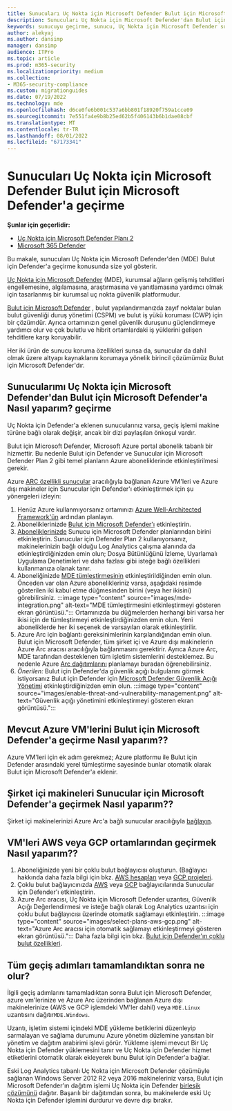 ```yaml
---
title: Sunucuları Uç Nokta için Microsoft Defender Bulut için Microsoft Defender'a geçirme
description: Sunucuları Uç Nokta için Microsoft Defender'dan Bulut için Microsoft Defender'a geçirmeyi öğrenin.
keywords: sunucuyu geçirme, sunucu, Uç Nokta için Microsoft Defender sunucusu, Bulut için Microsoft Defender, MDE, azure, azure bulut, CSPM, CWP, bulut iş yükü koruması, tehdit koruması, gelişmiş tehdit koruması, Microsoft Azure, çoklu bulut bağlayıcısı
author: alekyaj
ms.author: dansimp
manager: dansimp
audience: ITPro
ms.topic: article
ms.prod: m365-security
ms.localizationpriority: medium
ms.collection:
- M365-security-compliance
ms.custom: migrationguides
ms.date: 07/19/2022
ms.technology: mde
ms.openlocfilehash: d6ce0fe6b001c537a6bb801f18920f759a1cce09
ms.sourcegitcommit: 7e551fa4e9b8b25ed62b5f406143b6b1dae08cbf
ms.translationtype: MT
ms.contentlocale: tr-TR
ms.lasthandoff: 08/01/2022
ms.locfileid: "67173341"
---
```

# <a name="migrating-servers-from-microsoft-defender-for-endpoint-to-microsoft-defender-for-cloud"></a>Sunucuları Uç Nokta için Microsoft Defender Bulut için Microsoft Defender'a geçirme

**Şunlar için geçerlidir:**

- [Uç Nokta için Microsoft Defender Planı 2](https://go.microsoft.com/fwlink/p/?linkid=2154037)
- [Microsoft 365 Defender](https://go.microsoft.com/fwlink/?linkid=2118804)

Bu makale, sunucuları Uç Nokta için Microsoft Defender'den (MDE) Bulut için Defender'a geçirme konusunda size yol gösterir.

[Uç Nokta için Microsoft Defender](https://www.microsoft.com/security/business/endpoint-security/microsoft-defender-endpoint) (MDE), kurumsal ağların gelişmiş tehditleri engellemesine, algılamasına, araştırmasına ve yanıtlamasına yardımcı olmak için tasarlanmış bir kurumsal uç nokta güvenlik platformudur.

[Bulut için Microsoft Defender](https://azure.microsoft.com/services/defender-for-cloud/) , bulut yapılandırmanızda zayıf noktalar bulan bulut güvenliği duruş yönetimi (CSPM) ve bulut iş yükü koruması (CWP) için bir çözümdür. Ayrıca ortamınızın genel güvenlik duruşunu güçlendirmeye yardımcı olur ve çok bulutlu ve hibrit ortamlardaki iş yüklerini gelişen tehditlere karşı koruyabilir.

Her iki ürün de sunucu koruma özellikleri sunsa da, sunucular da dahil olmak üzere altyapı kaynaklarını korumaya yönelik birincil çözümümüz Bulut için Microsoft Defender'dır. 

## <a name="how-do-i-migrate-my-servers-from-microsoft-defender-for-endpoint-to-microsoft-defender-for-cloud"></a>Sunucularımı Uç Nokta için Microsoft Defender'dan Bulut için Microsoft Defender'a Nasıl yaparım? geçirme

Uç Nokta için Defender'a eklenen sunucularınız varsa, geçiş işlemi makine türüne bağlı olarak değişir, ancak bir dizi paylaşılan önkoşul vardır. 

Bulut için Microsoft Defender, Microsoft Azure portal abonelik tabanlı bir hizmettir. Bu nedenle Bulut için Defender ve Sunucular için Microsoft Defender Plan 2 gibi temel planların Azure aboneliklerinde etkinleştirilmesi gerekir.

Azure [ARC özellikli sunucular](/azure/azure-arc/servers/overview) aracılığıyla bağlanan Azure VM'leri ve Azure dışı makineler için Sunucular için Defender'ı etkinleştirmek için şu yönergeleri izleyin:

1. Henüz Azure kullanmıyorsanız ortamınızı [Azure Well-Architected Framework'ün](/azure/architecture/framework/) ardından planlayın.
2. Aboneliklerinizde [Bulut için Microsoft Defender'ı](/azure/defender-for-cloud/get-started) etkinleştirin.
3. [Aboneliklerinizde](/azure/defender-for-cloud/enable-enhanced-security) Sunucu için Microsoft Defender planlarından birini etkinleştirin. Sunucular için Defender Plan 2 kullanıyorsanız, makinelerinizin bağlı olduğu Log Analytics çalışma alanında da etkinleştirdiğinizden emin olun; Dosya Bütünlüğünü İzleme, Uyarlamalı Uygulama Denetimleri ve daha fazlası gibi isteğe bağlı özellikleri kullanmanıza olanak tanır.
4. Aboneliğinizde [MDE tümleştirmesinin](/azure/defender-for-cloud/integration-defender-for-endpoint?tabs=windows) etkinleştirildiğinden emin olun. Önceden var olan Azure abonelikleriniz varsa, aşağıdaki resimde gösterilen iki kabul etme düğmesinden birini (veya her ikisini) görebilirsiniz.
     :::image type="content" source="images/mde-integration.png" alt-text="MDE tümleştirmesini etkinleştirmeyi gösteren ekran görüntüsü.":::
Ortamınızda bu düğmelerden herhangi biri varsa her ikisi için de tümleştirmeyi etkinleştirdiğinizden emin olun. Yeni aboneliklerde her iki seçenek de varsayılan olarak etkinleştirilir.
5. Azure Arc için bağlantı gereksinimlerinin karşılandığından emin olun. Bulut için Microsoft Defender, tüm şirket içi ve Azure dışı makinelerin Azure Arc aracısı aracılığıyla bağlanmasını gerektirir. Ayrıca Azure Arc, MDE tarafından desteklenen tüm işletim sistemlerini desteklemez. Bu nedenle Azure [Arc dağıtımlarını](/azure/azure-arc/servers/plan-at-scale-deployment) planlamayı buradan öğrenebilirsiniz.
6. *Önerilen:* Bulut için Defender'da güvenlik açığı bulgularını görmek istiyorsanız Bulut için Defender için [Microsoft Defender Güvenlik Açığı Yönetimi](/azure/defender-for-cloud/enable-data-collection?tabs=autoprovision-va) etkinleştirdiğinizden emin olun.
   :::image type="content" source="images/enable-threat-and-vulnerability-management.png" alt-text="Güvenlik açığı yönetimini etkinleştirmeyi gösteren ekran görüntüsü."::: 

## <a name="how-do-i-migrate-existing-azure-vms-to-microsoft-defender-for-cloud"></a>Mevcut Azure VM'lerini Bulut için Microsoft Defender'a geçirme Nasıl yaparım??

Azure VM'leri için ek adım gerekmez; Azure platformu ile Bulut için Defender arasındaki yerel tümleştirme sayesinde bunlar otomatik olarak Bulut için Microsoft Defender'a eklenir.

## <a name="how-do-i-migrate-on-premises-machines-to-microsoft-defender-for-servers"></a>Şirket içi makineleri Sunucular için Microsoft Defender'a geçirmek Nasıl yaparım??

Şirket içi makinelerinizi Azure Arc'a bağlı sunucular aracılığıyla [bağlayın](/azure/defender-for-cloud/quickstart-onboard-machines?pivots=azure-arc).

## <a name="how-do-i-migrate-vms-from-aws-or-gcp-environments"></a>VM'leri AWS veya GCP ortamlarından geçirmek Nasıl yaparım??

1. Aboneliğinizde yeni bir çoklu bulut bağlayıcısı oluşturun. (Bağlayıcı hakkında daha fazla bilgi için bkz. [AWS hesapları](/azure/defender-for-cloud/quickstart-onboard-aws?pivots=env-settings) veya [GCP projeleri](/azure/defender-for-cloud/quickstart-onboard-gcp?pivots=env-settings).
2. Çoklu bulut bağlayıcınızda [AWS](/azure/defender-for-cloud/quickstart-onboard-aws?pivots=env-settings#prerequisites) veya [GCP](/azure/defender-for-cloud/quickstart-onboard-gcp?pivots=env-settings#configure-the-servers-plan) bağlayıcılarında Sunucular için Defender'ı etkinleştirin.
3. Azure Arc aracısı, Uç Nokta için Microsoft Defender uzantısı, Güvenlik Açığı Değerlendirmesi ve isteğe bağlı olarak Log Analytics uzantısı için çoklu bulut bağlayıcısı üzerinde otomatik sağlamayı etkinleştirin.
     :::image type="content" source="images/select-plans-aws-gcp.png" alt-text="Azure Arc aracısı için otomatik sağlamayı etkinleştirmeyi gösteren ekran görüntüsü.":::
Daha fazla bilgi için bkz. [Bulut için Defender'ın çoklu bulut özellikleri](https://aka.ms/mdcmc).

## <a name="what-happens-once-all-migration-steps-are-completed"></a>Tüm geçiş adımları tamamlandıktan sonra ne olur?

İlgili geçiş adımlarını tamamladıktan sonra Bulut için Microsoft Defender, azure vm'lerinize ve Azure Arc üzerinden bağlanan Azure dışı makinelerinize (AWS ve GCP işlemdeki VM'ler dahil) veya `MDE.Linux` uzantısını dağıtır`MDE.Windows`.

Uzantı, işletim sistemi içindeki MDE yükleme betiklerini düzenleyip sarmalayan ve sağlama durumunu Azure yönetim düzlemine yansıtan bir yönetim ve dağıtım arabirimi işlevi görür. Yükleme işlemi mevcut Bir Uç Nokta için Defender yüklemesini tanır ve Uç Nokta için Defender hizmet etiketlerini otomatik olarak ekleyerek bunu Bulut için Defender'a bağlar.

Eski Log Analytics tabanlı Uç Nokta için Microsoft Defender çözümüyle sağlanan Windows Server 2012 R2 veya 2016 makineleriniz varsa, Bulut için Microsoft Defender'ın dağıtım işlemi Uç Nokta için Defender [birleşik çözümünü](configure-server-endpoints.md#new-windows-server-2012-r2-and-2016-functionality-in-the-modern-unified-solution) dağıtır. Başarılı bir dağıtımdan sonra, bu makinelerde eski Uç Nokta için Defender işlemini durdurur ve devre dışı bırakır.
